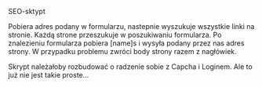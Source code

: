SEO-sktypt

Pobiera adres podany w formularzu, nastepnie wyszukuje wszystkie linki na stronie.
Każdą strone przeszukuje w poszukiwaniu formularza. 
Po znalezieniu formularza pobiera [name]s i wysyła podany przez nas adres strony.
W przypadku problemu zwróci body strony razem z nagłówiek.

Skrypt należałoby rozbudować o radzenie sobie z Capcha i Loginem. 
Ale to już nie jest takie proste...